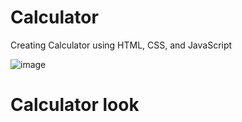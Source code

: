 # Calculator
 Creating Calculator using HTML, CSS, and JavaScript


![image](https://user-images.githubusercontent.com/72157767/224679899-68a19016-8575-4741-9e68-4ec3cdfff9a8.png)


# Calculator look 
